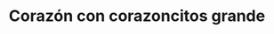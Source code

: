 ---
title: Corazón con corazoncitos grande
date: 
draft: false

# descripcion
description : Dije de plata

materials: Plata 925

color: Plateado

dimensions: 3,2cm

code: 02-14-0195

type: "Dijes"

categories: []

# Images
# first image will be shown in the product page
images:
  # - image: "images/path_to_image"
  # La ubicacion de las imagenes es imagenes/Dijes/Dijes.Plata/02-14-0195-corazon-con-corazoncitos-grande
  - image: "./images/dijes/plata/02-14-0195-corazon-con-corazoncitos-grande.JPG"
---